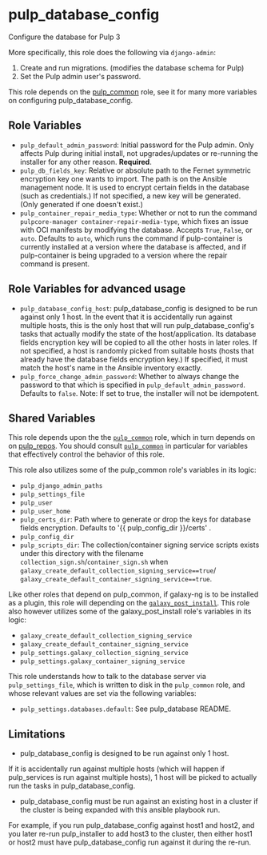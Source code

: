 pulp_database_config
====================

Configure the database for Pulp 3

More specifically, this role does the following via `django-admin`:

1. Create and run migrations. (modifies the database schema for Pulp)
2. Set the Pulp admin user's password.

This role depends on the [pulp_common](../../roles/pulp_common) role, see it for many more variables on configuring pulp_database_config.

Role Variables
--------------

* `pulp_default_admin_password`: Initial password for the Pulp admin. Only affects Pulp
  during initial install, not upgrades/updates or re-running the installer for any other
  reason. **Required**.
* `pulp_db_fields_key`: Relative or absolute path to the Fernet symmetric encryption key
   one wants to import. The path is on the Ansible management node.
   It is used to encrypt certain fields in the database (such as credentials.)
   If not specified, a new key will be generated. (Only generated if one doesn't exist.)
* `pulp_container_repair_media_type`: Whether or not to run the command `pulpcore-manager
   container-repair-media-type`, which fixes an issue with OCI manifests by modifying the
   database. Accepts `True`, `False`, or `auto`. Defaults to `auto`, which runs the command
   if pulp-container is currently installed at a version where the database is affected,
   and if pulp-container is being upgraded to a version where the repair command is present.

Role Variables for advanced usage
---------------------------------

* `pulp_database_config_host`: pulp_database_config is designed to be run against only 1
  host. In the event that it is accidentally run against multiple hosts, this is the only
  host that will run pulp_database_config's tasks that actually modify the state of the
  host/application. Its database fields encryption key will be copied to all the other
  hosts in later roles. If not specified, a host is randomly picked from suitable hosts
  (hosts that already have the database fields encryption key.) If specified, it must
  match the host's name in the Ansible inventory exactly.
* `pulp_force_change_admin_password`: Whether to always change the password to that which
  is specified in `pulp_default_admin_password`. Defaults to `false`.
  Note: If set to true, the installer will not be idempotent.

Shared Variables
----------------

This role depends upon the the [`pulp_common`](../helper_roles/pulp_common) role, which in turn depends on on [pulp_repos](../helper_roles/pulp_repos). You should consult [`pulp_common`](../helper_roles/pulp_common) in particular for variables that effectively control the behavior of this role.

This role also utilizes some of the pulp_common role's variables in its logic:

* `pulp_django_admin_paths`
* `pulp_settings_file`
* `pulp_user`
* `pulp_user_home`
* `pulp_certs_dir`: Path where to generate or drop the keys for database fields encryption.
   Defaults to '{{ pulp_config_dir }}/certs' .
* `pulp_config_dir`
* `pulp_scripts_dir`: The collection/container signing service scripts exists under this directory
  with the filename `collection_sign.sh`/`container_sign.sh` when
  `galaxy_create_default_collection_signing_service==true`/
  `galaxy_create_default_container_signing_service==true`.

Like other roles that depend on pulp_common, if galaxy-ng is to be installed as a plugin, this role
will depending on the [`galaxy_post_install`](../helper_roles/galaxy_post_install). This role also
however utilizes some of the galaxy_post_install role's variables in its logic:

* `galaxy_create_default_collection_signing_service`
* `galaxy_create_default_container_signing_service`
* `pulp_settings.galaxy_collection_signing_service`
* `pulp_settings.galaxy_container_signing_service`

This role understands how to talk to the database server via `pulp_settings_file`,
which is written to disk in the `pulp_common` role, and whose relevant
values are set via the following variables:

* `pulp_settings.databases.default`: See pulp_database README.

Limitations
-----------

* pulp_database_config is designed to be run against only 1 host.

If it is accidentally run against multiple hosts (which will happen if
pulp_services is run against multiple hosts), 1 host will be picked to
actually run the tasks in pulp_database_config.

* pulp_database_config must be run against an existing host in a cluster if the
cluster is being expanded with this ansible playbook run.

For example, if you run pulp_database_config against host1 and host2, and you
later re-run pulp_installer to add host3 to the cluster, then either host1
or host2 must have pulp_database_config run against it during the re-run.
